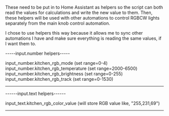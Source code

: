 These need to be put in to Home Assistant as helpers so the script can both
read the values for calculations and write the new value to them. Then,
these helpers will be used with other automations to control RGBCW lights
separately from the main knob control automation.

I chose to use helpers this way because it allows me to sync other automations
I have and make sure everything is reading the same values, if I want them to.



-----input.number helpers-----

input_number.kitchen_rgb_mode		(set range=0-4)
input_number.kitchen_rgb_temperature	(set range=2000-6500)
input_number.kitchen_rgb_brightness	(set range=0-255)
input_number.kitchen_rgb_track		(set range=0-1530)

------------------------------



------input.text helpers------

input_text.kitchen_rgb_color_value	(will store RGB value like, "255,231,69")

------------------------------
